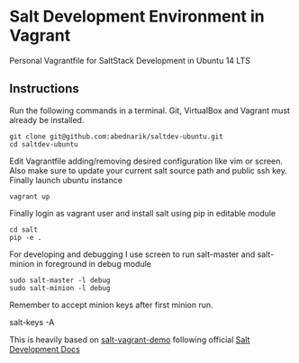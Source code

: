 Salt Development Environment in Vagrant
=======================================

Personal Vagrantfile for SaltStack Development in Ubuntu 14 LTS


Instructions
------------

Run the following commands in a terminal. Git, VirtualBox and Vagrant must
already be installed.


    git clone git@github.com:abednarik/saltdev-ubuntu.git
    cd saltdev-ubuntu

Edit Vagrantfile adding/removing desired configuration like vim or screen.
Also make sure to update your current salt source path and public ssh key.
Finally launch ubuntu instance

    vagrant up

Finally login as vagrant user and install salt using pip in editable module

    cd salt  
    pip -e .

For developing and debugging I use screen to run salt-master and salt-minion
in foreground in debug module

    sudo salt-master -l debug
    sudo salt-minion -l debug

Remember to accept minion keys after first minion run.

   salt-keys -A



This is heavily based on [salt-vagrant-demo](https://github.com/UtahDave/salt-vagrant-demo) following
official [Salt Development Docs](https://docs.saltstack.com/en/develop/topics/development/index.html)
